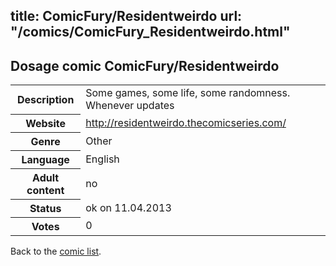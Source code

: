 title: ComicFury/Residentweirdo
url: "/comics/ComicFury_Residentweirdo.html"
---
Dosage comic ComicFury/Residentweirdo
-----------------------------------------

<table class="comicinfo">
<tr>
<th>Description</th><td>Some games, some life, some randomness. Whenever updates</td>
</tr>
<tr>
<th>Website</th><td><a href="http://residentweirdo.thecomicseries.com/">http://residentweirdo.thecomicseries.com/</a></td>
</tr>
<tr>
<th>Genre</th><td>Other</td>
</tr>
<tr>
<th>Language</th><td>English</td>
</tr>
<tr>
<th>Adult content</th><td>no</td>
</tr>
<tr>
<th>Status</th><td>ok on 11.04.2013</td>
</tr>
<tr>
<th>Votes</th><td>0</div></td>
</tr>
</table>

Back to the [comic list](../comic-index.html).
